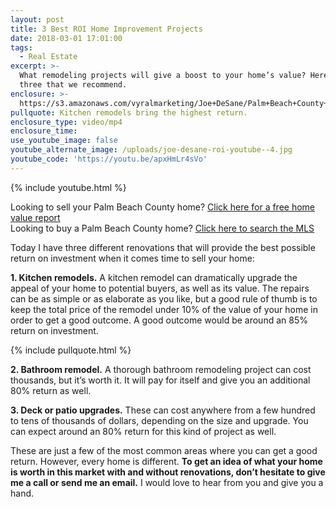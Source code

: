 ```yaml
---
layout: post
title: 3 Best ROI Home Improvement Projects
date: 2018-03-01 17:01:00
tags:
  - Real Estate
excerpt: >-
  What remodeling projects will give a boost to your home’s value? Here are
  three that we recommend.
enclosure: >-
  https://s3.amazonaws.com/vyralmarketing/Joe+DeSane/Palm+Beach+County+Real+Estate-+How+to+Increase+Your+Sale+Price.mp4
pullquote: Kitchen remodels bring the highest return.
enclosure_type: video/mp4
enclosure_time:
use_youtube_image: false
youtube_alternate_image: /uploads/joe-desane-roi-youtube--4.jpg
youtube_code: 'https://youtu.be/apxHmLr4sVo'
---
```


{% include youtube.html %}

<div class="post-cta">
Looking to sell your Palm Beach County home? <a href="http://www.desaneandassociates.com/what-s-your-home-really-worth/" target="_blank">Click here for a free home value report</a><br />
Looking to buy a Palm Beach County home? <a href="http://www.desaneandassociates.com/" target="_blank">Click here to search the MLS</a>
</div>

Today I have three different renovations that will provide the best possible return on investment when it comes time to sell your home:

**1. Kitchen remodels.** A kitchen remodel can dramatically upgrade the appeal of your home to potential buyers, as well as its value. The repairs can be as simple or as elaborate as you like, but a good rule of thumb is to keep the total price of the remodel under 10% of the value of your home in order to get a good outcome. A good outcome would be around an 85% return on investment.

{% include pullquote.html %}

**2. Bathroom remodel.** A thorough bathroom remodeling project can cost thousands, but it’s worth it. It will pay for itself and give you an additional 80% return as well.

**3. Deck or patio upgrades.** These can cost anywhere from a few hundred to tens of thousands of dollars, depending on the size and upgrade. You can expect around an 80% return for this kind of project as well.

These are just a few of the most common areas where you can get a good return. However, every home is different. **To get an idea of what your home is worth in this market with and without renovations, don’t hesitate to give me a call or send me an email.** I would love to hear from you and give you a hand.